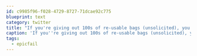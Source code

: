 ```yaml
---
id: c9985f96-f028-4729-8727-71dcae92c775
blueprint: text
category: twitter
title: "If you're giving out 100s of re-usable bags (unsolicited), you're missing the entire point.  #epicfail"
caption: 'If you''re giving out 100s of re-usable bags (unsolicited), you''re missing the entire point.  <span class="hashtag hashtag_local">#<a href="http://tweettemp.darylchymko.ca/?tag=epicfail">epicfail</a>'
tags:
  - epicfail
---
```


